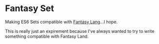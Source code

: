Fantasy Set
===========

Making ES6 Sets compatible with [Fantasy Lang](https://github.com/fantasyland/fantasy-land')...I hope.

This is really just an expirement because I've always wanted to try to write something compatible with Fantasy Land.
